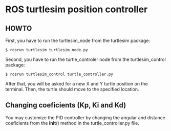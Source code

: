 ROS turtlesim position controller
==========================================================

## HOWTO

First, you have to run the turtlesim_node from the turtlesim package:

```
$ rosrun turtlesim turtlesim_node.py
```
Second, you have to run the turtle_controler node from the turtlesim_control package:

```
$ rosrun turtlesim_control turtle_controller.py
```

After that, you will be asked for a new X and Y turtle position on the terminal. Then, the turtle should move to the specified location.

## Changing coeficients (Kp, Ki and Kd)

You may customize the PID controller by changing the angular and distance coeficients from the __init__() method in the turtle_controller.py file.
 
